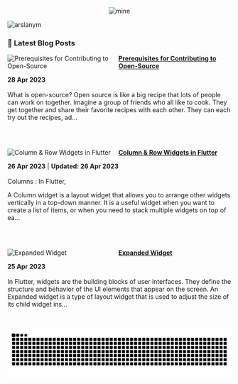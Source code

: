 <div align="center">
  
![mine](https://user-images.githubusercontent.com/104521101/230166113-c0f96eb9-20ef-4d8f-824b-842ffea88b7f.png)
  
</div>
  
<p align="left"> <img src="https://komarev.com/ghpvc/?username=arslanym&label=Profile%20views&color=0e75b6&style=flat" alt="arslanym" /> </p>


### 📌 Latest Blog Posts
<!-- HASHNODE_BLOG:START -->
<p align="left">
<a href="https://arsalanmalik.hashnode.dev//prerequisites-for-contributing-to-open-source" title="Prerequisites for Contributing to Open-Source"><img src="https://cdn.hashnode.com/res/hashnode/image/upload/v1682693970675/ce815d0c-57ab-4e5f-9420-0d1d838b3956.png" alt="Prerequisites for Contributing to Open-Source" width="250px" align="left" /></a>
<a href="https://arsalanmalik.hashnode.dev//prerequisites-for-contributing-to-open-source" title="Prerequisites for Contributing to Open-Source"><strong>Prerequisites for Contributing to Open-Source</strong></a>
<div><strong>28 Apr 2023</strong></div>
<br/> What is open-source?
Open source is like a big recipe that lots of people can work on together. Imagine a group of friends who all like to cook. They get together and share their favorite recipes with each other. They can each try out the recipes, ad... </p> <br/> <br/>
<p align="left">
<a href="https://arsalanmalik.hashnode.dev//column-row-widgets-in-flutter" title="Column & Row Widgets in Flutter"><img src="https://cdn.hashnode.com/res/hashnode/image/upload/v1682523693278/152c3cd9-e191-4b3b-a965-e1fa6420a4b4.png" alt="Column & Row Widgets in Flutter" width="250px" align="left" /></a>
<a href="https://arsalanmalik.hashnode.dev//column-row-widgets-in-flutter" title="Column & Row Widgets in Flutter"><strong>Column & Row Widgets in Flutter</strong></a>
<div><strong>26 Apr 2023</strong> | <strong>Updated: 26 Apr 2023</strong></div>
<br/> Columns :
In Flutter,

A Column widget is a layout widget that allows you to arrange other widgets vertically in a top-down manner. It is a useful widget when you want to create a list of items, or when you need to stack multiple widgets on top of ea... </p> <br/> <br/>
<p align="left">
<a href="https://arsalanmalik.hashnode.dev//expanded-widget" title="Expanded Widget"><img src="https://cdn.hashnode.com/res/hashnode/image/upload/v1682435144039/ef5a7b06-e7c9-459c-a5b7-f279ed5a675c.png" alt="Expanded Widget" width="250px" align="left" /></a>
<a href="https://arsalanmalik.hashnode.dev//expanded-widget" title="Expanded Widget"><strong>Expanded Widget</strong></a>
<div><strong>25 Apr 2023</strong></div>
<br/> In Flutter, widgets are the building blocks of user interfaces. They define the structure and behavior of the UI elements that appear on the screen.
An Expanded widget is a type of layout widget that is used to adjust the size of its child widget ins... </p> <br/> <br/>
<!-- HASHNODE_BLOG:END -->


<div align="center">
<img src="https://raw.githubusercontent.com/ArslanYM/ArslanYM/output/snake.svg" alt="Snake animation" />
</div>




